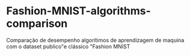 # Fashion-MNIST-algorithms-comparison
Comparação de desempenho algorítimos de aprendizagem de maquina com o dataset publico"e clássico "Fashion MNIST
